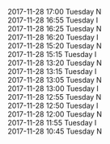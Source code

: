 2017-11-28 17:00 Tuesday  N  
2017-11-28 16:55 Tuesday  I  
2017-11-28 16:25 Tuesday  N  
2017-11-28 16:20 Tuesday  I  
2017-11-28 15:20 Tuesday  N  
2017-11-28 15:15 Tuesday  I  
2017-11-28 13:20 Tuesday  N  
2017-11-28 13:15 Tuesday  I  
2017-11-28 13:05 Tuesday  N  
2017-11-28 13:00 Tuesday  I  
2017-11-28 12:55 Tuesday  N  
2017-11-28 12:50 Tuesday  I  
2017-11-28 12:00 Tuesday  N  
2017-11-28 11:55 Tuesday  I  
2017-11-28 10:45 Tuesday  N  
